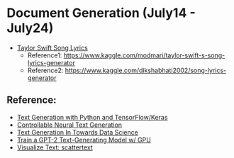 # Document Generation (July14 - July24)
* [Taylor Swift Song Lyrics](https://www.kaggle.com/PromptCloudHQ/taylor-swift-song-lyrics-from-all-the-albums)
  * Reference1: https://www.kaggle.com/modmari/taylor-swift-s-song-lyrics-generator 
  * Reference2: https://www.kaggle.com/dikshabhati2002/song-lyrics-generator


## Reference:
* [Text Generation with Python and TensorFlow/Keras](https://stackabuse.com/text-generation-with-python-and-tensorflow-keras)
* [Controllable Neural Text Generation](https://lilianweng.github.io/lil-log/2021/01/02/controllable-neural-text-generation.html)
* [Text Generation In Towards Data Science](https://towardsdatascience.com/tagged/text-generation)
* [Train a GPT-2 Text-Generating Model w/ GPU](https://colab.research.google.com/drive/1VLG8e7YSEwypxU-noRNhsv5dW4NfTGce)
* [Visualize Text: scattertext](https://github.com/JasonKessler/scattertext)
